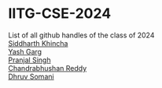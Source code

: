 # IITG-CSE-2024
List of all github handles of the class of 2024<br>
[Siddharth Khincha](https://github.com/siddharthkhincha)<br>
[Yash Garg](https://github.com/YashGargIND)<br>
[Pranjal Singh](https://github.com/pranjal198)<br>
[Chandrabhushan Reddy](https://github.com/demongod11)<br>
[Dhruv Somani](https://github.com/dhruvsomani)<br>
